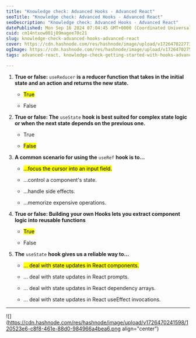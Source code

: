 ```yaml
---
title: "Knowledge check: Advanced Hooks - Advanced React"
seoTitle: "Knowledge check: Advanced Hooks - Advanced React"
seoDescription: "Knowledge check: Advanced Hooks - Advanced React"
datePublished: Mon Sep 16 2024 07:04:45 GMT+0000 (Coordinated Universal Time)
cuid: cm14ntxow001j09magee70c21
slug: knowledge-check-advanced-hooks-advanced-react
cover: https://cdn.hashnode.com/res/hashnode/image/upload/v1726470227738/92aec963-667a-426d-9b6a-0dbda41634f7.jpeg
ogImage: https://cdn.hashnode.com/res/hashnode/image/upload/v1726470275469/87d2fec6-a836-408b-a24d-180d2c489e8c.jpeg
tags: advanced-react, knowledge-check-getting-started-with-hooks-advanced-react

---
```


1. **True or false:** `useReducer` **is a reducer function that takes in the initial state and an action and returns the new state.**
    
    * <mark>True</mark>
        
    * False
        
2. **True or false: The** `useState` **hook is best suited for complex state logic or when the next state depends on the previous one.**
    
    * True
        
    * <mark>False</mark>
        
3. **A common scenario for using the** `useRef` **hook is to...**
    
    * <mark>...focus the cursor into an input field.</mark>
        
    * ...control a component's state.
        
    * ...handle side effects.
        
    * ...memorize expensive operations.
        
4. **True or false: Building your own Hooks lets you extract component logic into reusable functions**
    
    * <mark>True</mark>
        
    * False
        
5. **The** `useState` **hook gives us a reliable way to...**
    
    * <mark>... deal with state updates in React components.</mark>
        
    * ... deal with state updates in React prompts.
        
    * ... deal with state updates in React dependency arrays.
        
    * ... deal with state updates in React useEffect invocations.
        

---

![](https://cdn.hashnode.com/res/hashnode/image/upload/v1726470241598/120523e6-c8f8-461e-88d0-984966a4bea6.png align="center")